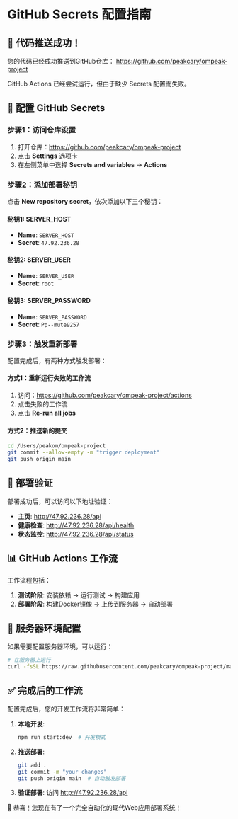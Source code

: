 # GitHub Secrets 配置指南

## 🎉 代码推送成功！

您的代码已经成功推送到GitHub仓库：
https://github.com/peakcary/ompeak-project

GitHub Actions 已经尝试运行，但由于缺少 Secrets 配置而失败。

## 🔐 配置 GitHub Secrets

### 步骤1：访问仓库设置
1. 打开仓库：https://github.com/peakcary/ompeak-project
2. 点击 **Settings** 选项卡
3. 在左侧菜单中选择 **Secrets and variables** → **Actions**

### 步骤2：添加部署秘钥
点击 **New repository secret**，依次添加以下三个秘钥：

#### 秘钥1: SERVER_HOST
- **Name**: `SERVER_HOST`
- **Secret**: `47.92.236.28`

#### 秘钥2: SERVER_USER  
- **Name**: `SERVER_USER`
- **Secret**: `root`

#### 秘钥3: SERVER_PASSWORD
- **Name**: `SERVER_PASSWORD`  
- **Secret**: `Pp--mute9257`

### 步骤3：触发重新部署

配置完成后，有两种方式触发部署：

#### 方式1：重新运行失败的工作流
1. 访问：https://github.com/peakcary/ompeak-project/actions
2. 点击失败的工作流
3. 点击 **Re-run all jobs**

#### 方式2：推送新的提交
```bash
cd /Users/peakom/ompeak-project
git commit --allow-empty -m "trigger deployment"
git push origin main
```

## 🚀 部署验证

部署成功后，可以访问以下地址验证：

- **主页**: http://47.92.236.28/api
- **健康检查**: http://47.92.236.28/api/health  
- **状态监控**: http://47.92.236.28/api/status

## 📊 GitHub Actions 工作流

工作流程包括：
1. **测试阶段**: 安装依赖 → 运行测试 → 构建应用
2. **部署阶段**: 构建Docker镜像 → 上传到服务器 → 自动部署

## 🔧 服务器环境配置

如果需要配置服务器环境，可以运行：

```bash
# 在服务器上运行
curl -fsSL https://raw.githubusercontent.com/peakcary/ompeak-project/main/server-setup.sh | bash
```

## ✅ 完成后的工作流

配置完成后，您的开发工作流将非常简单：

1. **本地开发**: 
   ```bash
   npm run start:dev  # 开发模式
   ```

2. **推送部署**:
   ```bash
   git add .
   git commit -m "your changes"
   git push origin main  # 自动触发部署
   ```

3. **验证部署**: 访问 http://47.92.236.28/api

🎊 恭喜！您现在有了一个完全自动化的现代Web应用部署系统！